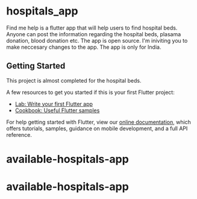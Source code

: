 # hospitals_app

Find me help is a flutter app that will help users to find hospital beds. Anyone can post the information regarding the hospital beds, plasama donation, blood donation etc.
The app is open source. I'm iniviting you to make neccesary changes to the app. The app is only for India.

## Getting Started

This project is almost completed for the hospital beds.

A few resources to get you started if this is your first Flutter project:

- [Lab: Write your first Flutter app](https://flutter.dev/docs/get-started/codelab)
- [Cookbook: Useful Flutter samples](https://flutter.dev/docs/cookbook)

For help getting started with Flutter, view our
[online documentation](https://flutter.dev/docs), which offers tutorials,
samples, guidance on mobile development, and a full API reference.
# available-hospitals-app

# available-hospitals-app

